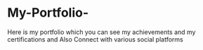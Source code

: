 # My-Portfolio-
Here is my portfolio which you can see my achievements and my certifications and Also Connect with various social platforms 

